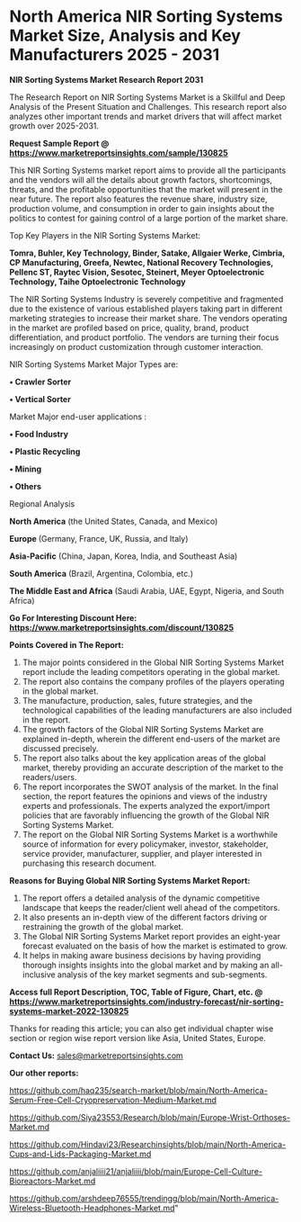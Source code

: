 # North America NIR Sorting Systems Market Size, Analysis and Key Manufacturers 2025 - 2031

<strong>NIR Sorting Systems Market Research Report 2031</strong>

The Research Report on NIR Sorting Systems Market is a Skillful and Deep Analysis of the Present Situation and Challenges. This research report also analyzes other important trends and market drivers that will affect market growth over 2025-2031.

<strong>Request Sample Report @ <a href=https://www.marketreportsinsights.com/sample/130825>https://www.marketreportsinsights.com/sample/130825</a></strong>

This NIR Sorting Systems market report aims to provide all the participants and the vendors will all the details about growth factors, shortcomings, threats, and the profitable opportunities that the market will present in the near future. The report also features the revenue share, industry size, production volume, and consumption in order to gain insights about the politics to contest for gaining control of a large portion of the market share.

Top Key Players in the NIR Sorting Systems Market:

<strong>Tomra, Buhler, Key Technology, Binder, Satake, Allgaier Werke, Cimbria, CP Manufacturing, Greefa, Newtec, National Recovery Technologies, Pellenc ST, Raytec Vision, Sesotec, Steinert, Meyer Optoelectronic Technology, Taihe Optoelectronic Technology</strong>

The NIR Sorting Systems Industry is severely competitive and fragmented due to the existence of various established players taking part in different marketing strategies to increase their market share. The vendors operating in the market are profiled based on price, quality, brand, product differentiation, and product portfolio. The vendors are turning their focus increasingly on product customization through customer interaction.

NIR Sorting Systems Market Major Types are:

<strong>• Crawler Sorter

• Vertical Sorter</strong>

Market Major end-user applications :

<strong>• Food Industry

• Plastic Recycling

• Mining

• Others</strong>

Regional Analysis

</u><strong><b>North America</b></strong> (the United States, Canada, and Mexico)

<strong><b>Europe </b></strong>(Germany, France, UK, Russia, and Italy)

<strong><b>Asia-Pacific</b></strong> (China, Japan, Korea, India, and Southeast Asia)

<strong><b>South America</b></strong> (Brazil, Argentina, Colombia, etc.)

<strong><b>The Middle East and Africa</b></strong> (Saudi Arabia, UAE, Egypt, Nigeria, and South Africa)

<strong>Go For Interesting Discount Here: <a href=https://www.marketreportsinsights.com/discount/130825>https://www.marketreportsinsights.com/discount/130825</a></strong>

<strong>Points Covered in The Report:</strong>
<ol>
  <li>The major points considered in the Global NIR Sorting Systems Market report include the leading competitors operating in the global market.</li>
  <li>The report also contains the company profiles of the players operating in the global market.</li>
  <li>The manufacture, production, sales, future strategies, and the technological capabilities of the leading manufacturers are also included in the report.</li>
  <li>The growth factors of the Global NIR Sorting Systems Market are explained in-depth, wherein the different end-users of the market are discussed precisely.</li>
  <li>The report also talks about the key application areas of the global market, thereby providing an accurate description of the market to the readers/users.</li>
  <li>The report incorporates the SWOT analysis of the market. In the final section, the report features the opinions and views of the industry experts and professionals. The experts analyzed the export/import policies that are favorably influencing the growth of the Global NIR Sorting Systems Market.</li>
  <li>The report on the Global NIR Sorting Systems Market is a worthwhile source of information for every policymaker, investor, stakeholder, service provider, manufacturer, supplier, and player interested in purchasing this research document.</li>
</ol>
<strong>Reasons for Buying Global NIR Sorting Systems Market Report:</strong>

<ol>
  <li>The report offers a detailed analysis of the dynamic competitive landscape that keeps the reader/client well ahead of the competitors.</li>
  <li>It also presents an in-depth view of the different factors driving or restraining the growth of the global market.</li>
  <li>The Global NIR Sorting Systems Market report provides an eight-year forecast evaluated on the basis of how the market is estimated to grow.</li>
  <li>It helps in making aware business decisions by having providing thorough insights insights into the global market and by making an all-inclusive analysis of the key market segments and sub-segments.</li>
</ol>
<strong>Access full Report Description, TOC, Table of Figure, Chart, etc. @ <a href=https://www.marketreportsinsights.com/industry-forecast/nir-sorting-systems-market-2022-130825>https://www.marketreportsinsights.com/industry-forecast/nir-sorting-systems-market-2022-130825</a></strong>


Thanks for reading this article; you can also get individual chapter wise section or region wise report version like Asia, United States, Europe.

<strong>Contact Us:</strong>
sales@marketreportsinsights.com

<strong>Our other reports:</strong>

<a href=https://github.com/haq235/search-market/blob/main/North-America-Serum-Free-Cell-Cryopreservation-Medium-Market.md>https://github.com/haq235/search-market/blob/main/North-America-Serum-Free-Cell-Cryopreservation-Medium-Market.md</a>

<a href=https://github.com/Siya23553/Research/blob/main/Europe-Wrist-Orthoses-Market.md>https://github.com/Siya23553/Research/blob/main/Europe-Wrist-Orthoses-Market.md</a>

<a href=https://github.com/Hindavi23/Researchinsights/blob/main/North-America-Cups-and-Lids-Packaging-Market.md>https://github.com/Hindavi23/Researchinsights/blob/main/North-America-Cups-and-Lids-Packaging-Market.md</a>

<a href=https://github.com/anjaliiii21/anjaliiii/blob/main/Europe-Cell-Culture-Bioreactors-Market.md>https://github.com/anjaliiii21/anjaliiii/blob/main/Europe-Cell-Culture-Bioreactors-Market.md</a>

<a href=https://github.com/arshdeep76555/trendingg/blob/main/North-America-Wireless-Bluetooth-Headphones-Market.md>https://github.com/arshdeep76555/trendingg/blob/main/North-America-Wireless-Bluetooth-Headphones-Market.md</a>"

